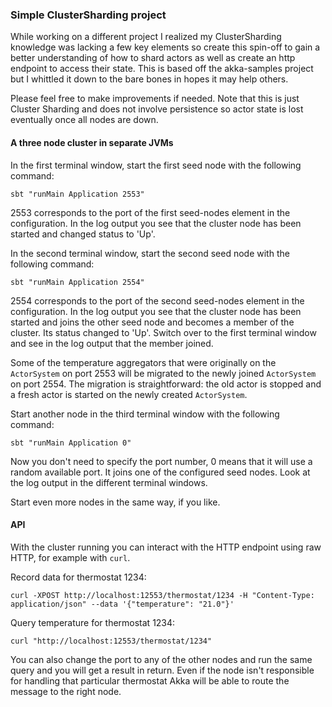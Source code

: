 ### Simple ClusterSharding project

While working on a different project I realized my ClusterSharding knowledge was lacking a few key elements so create this spin-off to gain a better understanding
of how to shard actors as well as create an http endpoint to access their state. This is based off the akka-samples project but I whittled it down to the bare bones in hopes it may help others.

Please feel free to make improvements if needed. Note that this is just Cluster Sharding and does not involve persistence so actor state is lost eventually once all nodes are down.

#### A three node cluster in separate JVMs

In the first terminal window, start the first seed node with the following command:

    sbt "runMain Application 2553"

2553 corresponds to the port of the first seed-nodes element in the configuration. In the log output you see that the cluster node has been started and changed status to 'Up'.

In the second terminal window, start the second seed node with the following command:

    sbt "runMain Application 2554"

2554 corresponds to the port of the second seed-nodes element in the configuration. In the log output you see that the cluster node has been started and joins the other seed node and becomes a member of the cluster. Its status changed to 'Up'. Switch over to the first terminal window and see in the log output that the member joined.

Some of the temperature aggregators that were originally on the `ActorSystem` on port 2553 will be migrated to the newly joined `ActorSystem` on port 2554. The migration is straightforward: the old actor is stopped and a fresh actor is started on the newly created `ActorSystem`. 

Start another node in the third terminal window with the following command:

    sbt "runMain Application 0"

Now you don't need to specify the port number, 0 means that it will use a random available port. It joins one of the configured seed nodes.
Look at the log output in the different terminal windows.

Start even more nodes in the same way, if you like.

#### API

With the cluster running you can interact with the HTTP endpoint using raw HTTP, for example with `curl`.

Record data for thermostat 1234:

```
curl -XPOST http://localhost:12553/thermostat/1234 -H "Content-Type: application/json" --data '{"temperature": "21.0"}'
```

Query temperature for thermostat 1234:

```
curl "http://localhost:12553/thermostat/1234"
```

You can also change the port to any of the other nodes and run the same query and you will get a result in return. Even if the node isn't responsible for handling that particular
thermostat Akka will be able to route the message to the right node.